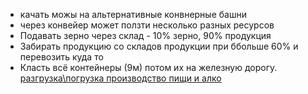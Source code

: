 * качать можы на альтернативные конвнерные башни
* через конвейер может ползти несколько разных ресурсов
* Подавать зерно через склад - 10% зерно, 90% продукция
* Забирать продукцию со складов продукции при ббольше 60% и перевозить куда то
* Класть всё контейнеры (9м) потом их на железную дорогу.
 [разгрузка\погрузка производство пищи и алко](https://www.youtube.com/watch?v=eF-ZmsqpIuw)
 